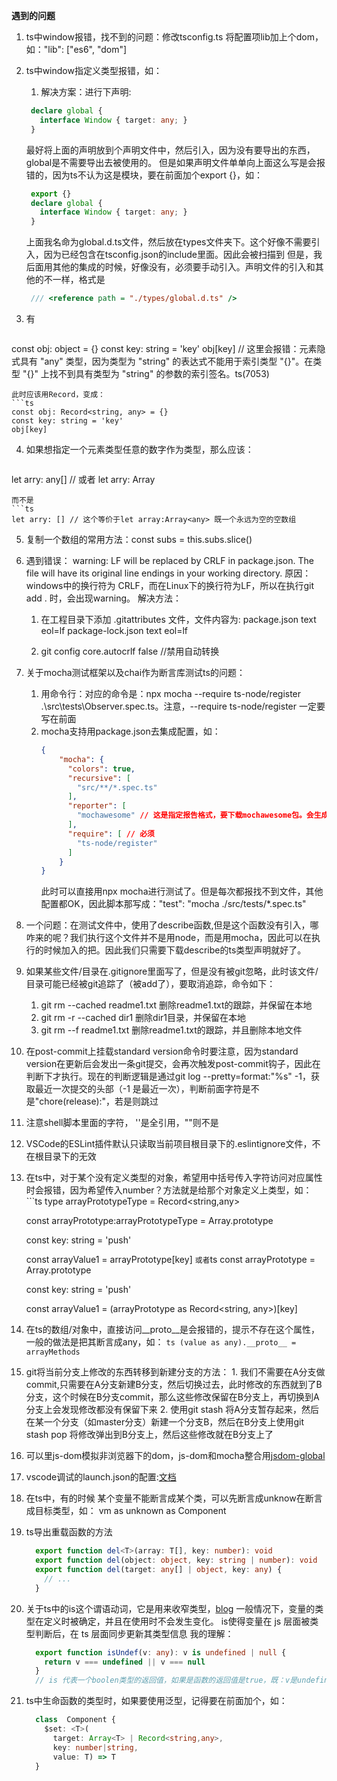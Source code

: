 <!--
 * @Author: 蓝胖子007 1829390613@qq.com
 * @Date: 2023-02-10 19:10:17
 * @LastEditors: 蓝胖子007 1829390613@qq.com
 * @LastEditTime: 2023-02-11 14:17:00
 * @FilePath: \vue2\note.md
 * @Description: 
 * 
 * Copyright (c) 2023 by ${git_name_email}, All Rights Reserved. 
-->
**遇到的问题**

1. ts中window报错，找不到的问题：修改tsconfig.ts 将配置项lib加上个dom，如："lib": ["es6", "dom"]
2. ts中window指定义类型报错，如：
   1. 解决方案：进行下声明:
   ```ts
    declare global {
      interface Window { target: any; }
    }
   ```
   最好将上面的声明放到个声明文件中，然后引入，因为没有要导出的东西，global是不需要导出去被使用的。
   但是如果声明文件单单向上面这么写是会报错的，因为ts不认为这是模块，要在前面加个export {}，如：
   ```ts
    export {}
    declare global {
      interface Window { target: any; }
    }
   ```
   上面我名命为global.d.ts文件，然后放在types文件夹下。这个好像不需要引入，因为已经包含在tsconfig.json的include里面。因此会被扫描到
   但是，我后面用其他的集成的时候，好像没有，必须要手动引入。声明文件的引入和其他的不一样，格式是
   ```ts
    /// <reference path = "./types/global.d.ts" /> 
   ```

3. 有
   ```ts
  const obj: object = {}
  const key: string = 'key'
  obj[key] // 这里会报错：元素隐式具有 "any" 类型，因为类型为 "string" 的表达式不能用于索引类型 "{}"。在类型 "{}" 上找不到具有类型为 "string" 的参数的索引签名。ts(7053)
   ```
   此时应该用Record，变成：
   ```ts
  const obj: Record<string, any> = {}
  const key: string = 'key'
  obj[key]
   ```

4. 如果想指定一个元素类型任意的数字作为类型，那么应该：
   ```ts
  let arry: any[]
  // 或者
  let arry: Array<any>
   ```
   而不是
   ```ts
  let arry: [] // 这个等价于let array:Array<any> 既一个永远为空的空数组
   ```

5. 复制一个数组的常用方法：const subs = this.subs.slice()
6. 遇到错误：
  warning: LF will be replaced by CRLF in package.json.
  The file will have its original line endings in your working directory.
  原因：windows中的换行符为 CRLF，而在Linux下的换行符为LF，所以在执行git add . 时，会出现warning。
  解决方法：
    1. 在工程目录下添加 .gitattributes 文件，文件内容为:
        package.json text eol=lf
        package-lock.json text eol=lf
        
    2. git config core.autocrlf false  //禁用自动转换 

7. 关于mocha测试框架以及chai作为断言库测试ts的问题：
   1. 用命令行：对应的命令是：npx mocha --require ts-node/register .\src\tests\Observer.spec.ts。注意，--require ts-node/register 一定要写在前面
   2. mocha支持用package.json去集成配置，如：
      ```json
      {
          "mocha": {
            "colors": true,
            "recursive": [
              "src/**/*.spec.ts"
            ],
            "reporter": [
              "mochawesome" // 这是指定报告格式，要下载mochawesome包。会生成报告单，如html格式，然后任选
            ],
            "require": [ // 必须
              "ts-node/register"
            ]
          }
      }
      ```
      此时可以直接用npx mocha进行测试了。但是每次都报找不到文件，其他配置都OK，因此脚本那写成："test": "mocha ./src/tests/*.spec.ts"

8. 一个问题：在测试文件中，使用了describe函数,但是这个函数没有引入，哪咋来的呢？我们执行这个文件并不是用node，而是用mocha，因此可以在执行的时候加入的把。因此我们只需要下载describe的ts类型声明就好了。
9. 如果某些文件/目录在.gitignore里面写了，但是没有被git忽略，此时该文件/目录可能已经被git追踪了（被add了），要取消追踪，命令如下：
   1.  git rm --cached readme1.txt 删除readme1.txt的跟踪，并保留在本地
   2.  git rm -r --cached dir1  删除dir1目录，并保留在本地
   3.  git rm --f readme1.txt 删除readme1.txt的跟踪，并且删除本地文件
10.  在post-commit上挂载standard version命令时要注意，因为standard version在更新后会发出一条git提交，会再次触发post-commit钩子，因此在判断下才执行。现在的判断逻辑是通过git log --pretty=format:"%s" -1，获取最近一次提交的头部（-1 是最近一次），判断前面字符是不是"chore(release):"，若是则跳过
11.  注意shell脚本里面的字符， ''是全引用，""则不是
12.  VSCode的ESLint插件默认只读取当前项目根目录下的.eslintignore文件，不在根目录下的无效
13.  在ts中，对于某个没有定义类型的对象，希望用中括号传入字符访问对应属性时会报错，因为希望传入number？方法就是给那个对象定义上类型，如：
    ```ts
      type arrayPrototypeType = Record<string,any>

      const arrayPrototype:arrayPrototypeType = Array.prototype

      const key: string = 'push'

      const arrayValue1 = arrayPrototype[key]
    ```
    或者
    ```ts
      const arrayPrototype = Array.prototype

      const key: string = 'push'

      const arrayValue1 = (arrayPrototype as Record<string, any>)[key]
14.  在ts的数组/对象中，直接访问__proto__是会报错的，提示不存在这个属性，一般的做法是把其断言成any，如：
    ```ts
      (value as any).__proto__ = arrayMethods
    ```
15.  git将当前分支上修改的东西转移到新建分支的方法：
    1.  我们不需要在A分支做commit,只需要在A分支新建B分支，然后切换过去，此时修改的东西就到了B分支，这个时候在B分支commit，那么这些修改保留在B分支上，再切换到A分支上会发现修改都没有保留下来
    2.  使用git stash 将A分支暂存起来，然后在某一个分支（如master分支）新建一个分支B，然后在B分支上使用git stash pop 将修改弹出到B分支上，然后这些修改就在B分支上了
16. 可以里js-dom模拟非浏览器下的dom，js-dom和mocha整合用[jsdom-global](https://www.coder.work/article/103442)
17. vscode调试的launch.json的配置:[文档](https://code.visualstudio.com/Docs/editor/debugging)
18. 在ts中，有的时候 某个变量不能断言成某个类，可以先断言成unknow在断言成目标类型，如： vm as unknown as Component
19. ts导出重载函数的方法
    ```ts
      export function del<T>(array: T[], key: number): void
      export function del(object: object, key: string | number): void
      export function del(target: any[] | object, key: any) {
        // ...
      }
    ```

20. 关于ts中的is这个谓语动词，它是用来收窄类型，[blog](https://barwe.cc/2022/08/22/ts-is)
    一般情况下，变量的类型在定义时被确定，并且在使用时不会发生变化。
    is使得变量在 js 层面被类型判断后，在 ts 层面同步更新其类型信息
    我的理解：
    ```ts
      export function isUndef(v: any): v is undefined | null {
        return v === undefined || v === null
      }
      // is 代表一个boolen类型的返回值，如果是函数的返回值是true，既：v是undefined | null ，反之则不是
    ```

21. ts中生命函数的类型时，如果要使用泛型，记得要在前面加个<T>，如：
    ```ts
      class  Component {
        $set: <T>(
          target: Array<T> | Record<string,any>,
          key: number|string,
          value: T) => T
      }
    ```